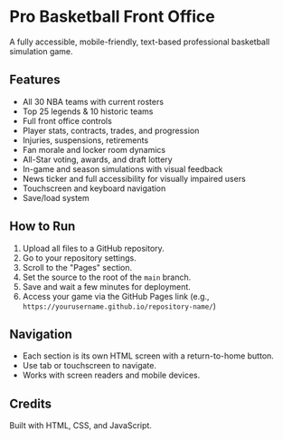 
# Pro Basketball Front Office

A fully accessible, mobile-friendly, text-based professional basketball simulation game.

## Features
- All 30 NBA teams with current rosters
- Top 25 legends & 10 historic teams
- Full front office controls
- Player stats, contracts, trades, and progression
- Injuries, suspensions, retirements
- Fan morale and locker room dynamics
- All-Star voting, awards, and draft lottery
- In-game and season simulations with visual feedback
- News ticker and full accessibility for visually impaired users
- Touchscreen and keyboard navigation
- Save/load system

## How to Run
1. Upload all files to a GitHub repository.
2. Go to your repository settings.
3. Scroll to the "Pages" section.
4. Set the source to the root of the `main` branch.
5. Save and wait a few minutes for deployment.
6. Access your game via the GitHub Pages link (e.g., `https://yourusername.github.io/repository-name/`)

## Navigation
- Each section is its own HTML screen with a return-to-home button.
- Use tab or touchscreen to navigate.
- Works with screen readers and mobile devices.

## Credits
Built with HTML, CSS, and JavaScript.
